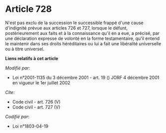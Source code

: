 # Article 728

N'est pas exclu de la succession le successible frappé d'une cause d'indignité prévue aux articles 726 et 727, lorsque le
défunt, postérieurement aux faits et à la connaissance qu'il en a eue, a précisé, par une déclaration expresse de volonté en
la forme testamentaire, qu'il entend le maintenir dans ses droits héréditaires ou lui a fait une libéralité universelle ou à
titre universel.

**Liens relatifs à cet article**

_Modifié par_:

  - Loi n°2001-1135 du 3 décembre 2001 - art. 19 () JORF 4 décembre 2001 en vigueur le 1er juillet 2002

_Cite_:

  - Code civil - art. 726 (V)
  - Code civil - art. 727 (V)

_Codifié par_:

  - Loi n°1803-04-19
